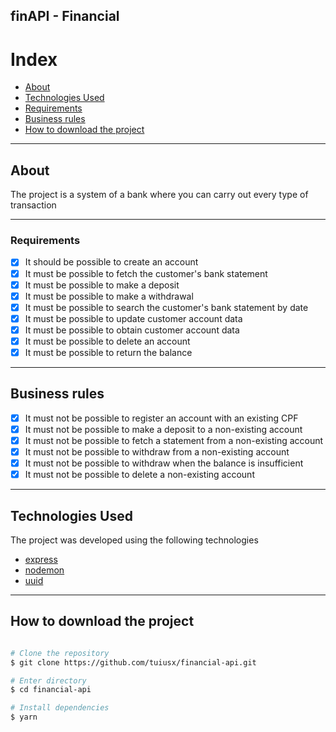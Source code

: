 ## finAPI - Financial

# Index

-   [About](#-About)
-   [Technologies Used](#-Technologies-Used)
-   [Requirements](#-Requirements)
-   [Business rules](#-Business-rules)
-   [How to download the project](#-How-to-download-the-project)

---

## About

The project is a system of a bank where you can carry out every type of transaction

---

### Requirements

-   [x] It should be possible to create an account
-   [x] It must be possible to fetch the customer's bank statement
-   [x] It must be possible to make a deposit
-   [x] It must be possible to make a withdrawal
-   [x] It must be possible to search the customer's bank statement by date
-   [x] It must be possible to update customer account data
-   [x] It must be possible to obtain customer account data
-   [x] It must be possible to delete an account
-   [x] It must be possible to return the balance

---

## Business rules

-   [x] It must not be possible to register an account with an existing CPF
-   [x] It must not be possible to make a deposit to a non-existing account
-   [x] It must not be possible to fetch a statement from a non-existing account
-   [x] It must not be possible to withdraw from a non-existing account
-   [x] It must not be possible to withdraw when the balance is insufficient
-   [x] It must not be possible to delete a non-existing account

---

## Technologies Used

The project was developed using the following technologies

-   [express](https://expressjs.com/)
-   [nodemon](https://www.npmjs.com/package/nodemon)
-   [uuid](https://www.npmjs.com/package/uuid)

---

## How to download the project

```bash

# Clone the repository
$ git clone https://github.com/tuiusx/financial-api.git

# Enter directory
$ cd financial-api

# Install dependencies
$ yarn
```
